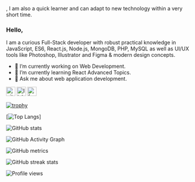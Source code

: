 , 
I am also a quick learner and can adapt to new technology within a very short time.
### Hello,
I am a curious Full-Stack developer with robust practical knowledge in JavaScript, ES6, React.js, Node.js,
MongoDB, PHP, MySQL as well as UI/UX tools like Photoshop, Illustrator and Figma & modern design concepts.</br>

- 🔭 I’m currently working on Web Development.  
- 🌱 I’m currently learning React Advanced Topics. 
- 💬 Ask me about web application development. 

[<img src='https://cdn.jsdelivr.net/npm/simple-icons@3.0.1/icons/github.svg' alt='github' height='25'>](https://github.com/engrajibulhasan)  [<img src='https://cdn.jsdelivr.net/npm/simple-icons@3.0.1/icons/linkedin.svg' alt='linkedin' height='25'>](https://www.linkedin.com/in/engrajibulhasan/)  [<img src='https://cdn.jsdelivr.net/npm/simple-icons@3.0.1/icons/facebook.svg' alt='facebook' height='25'>](https://www.facebook.com/rayhan.hasan1)  

[![trophy](https://github-profile-trophy.vercel.app/?username=engrajibulhasan)](https://github.com/ryo-ma/github-profile-trophy)

[![Top Langs](https://github-readme-stats.vercel.app/api/top-langs/?username=engrajibulhasan)]

![GitHub stats](https://github-readme-stats.vercel.app/api?username=engrajibulhasan&show_icons=true&count_private=true)  

![GitHub Activity Graph](https://activity-graph.herokuapp.com/graph?username=engrajibulhasan)  

![GitHub metrics](https://metrics.lecoq.io/engrajibulhasan)  

![GitHub streak stats](https://github-readme-streak-stats.herokuapp.com/?user=engrajibulhasan)  

![Profile views](https://gpvc.arturio.dev/engrajibulhasan) 

